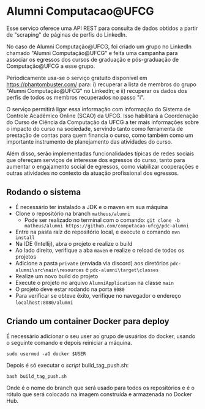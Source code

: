# Alumni Computacao@UFCG

Esse serviço oferece uma API REST para consulta de dados obtidos a partir de "scraping" de páginas de perfis do LinkedIn.

No caso de Alumni Computação@UFCG, foi criado um grupo no LinkedIn chamado "Alumni Computação@UFCG" e feita uma campanha
para associar os egressos dos cursos de graduação e pós-graduação de Computação@UFCG a esse grupo.

Periodicamente usa-se o serviço gratuito disponível em https://phantombuster.com/ para: i) recuperar a lista de membros
do grupo "Alumni Computação@UFCG" no LinkedIn; e ii) recuperar os dados dos perfis de todos os membros recuperados no
passo "i".

O serviço permitirá ligar essa informação com informação do Sistema de Controle Acadêmico Online (SCAO) da UFCG. Isso
habilitará a Coordenação do Curso de Ciência da Computação da UFCG a ter mais informações sobre o impacto do curso na
sociedade, servindo tanto como ferramenta de prestação de contas para quem financia o curso, como também como um
importante instrumento de planejamento das atividades do curso.

Além disso, serão implementadas funcionalidades típicas de redes sociais que ofereçam serviços de interesse dos egressos
do curso, tanto para aumentar o engajamento social de egressos, como viabilizar cooperações e outras atividades no contexto
da atuação profissional dos egressos.

## Rodando o sistema

- É necessário ter instalado a JDK e o maven em sua máquina
- Clone o repositório na branch `matheus/alumni`
  - Pode ser realizado no terminal com o comando: `git clone -b matheus/alumni https://github.com/computacao-ufcg/pdc-alumni`
- Entre na pasta raíz do repositório local, e execute o comando `mvn install`
- Na IDE (Intellij), abra o projeto e realize o build
- Ao lado direito, verifique a aba `maven` e realize o reload de todos os projetos
- Adicione a pasta `private` (enviada via discord) aos diretórios `pdc-alumni\src\main\resources` e `pdc-alumni\target\classes`
- Realize um novo build do projeto
- Execute o projeto no arquivo `AlumniApplication` na classe `main`
- O projeto deve estar rodando na porta `8080`
- Para verificar se obteve êxito, verifique no navegador o endereço `localhost:8080/alumni`

## Criando um container Docker para deploy

<p>É necessário adicionar o seu user ao grupo de usuários do docker, usando o seguinte comando e depois reiniciar a máquina.</p>

<code>sudo usermod -aG docker $USER</code>

<p>Depois é só executar o <I>script</I> build_tag_push.sh:</p>

<code>bash build_tag_push.sh <git-branch> <docker-tag></code>

<p>Onde <git-branch> é o nome do branch que será usado para todos os repositórios e <docker-tag> é o rótulo
que será colocado na imagem construída e armazenada no Docker Hub.</p>

